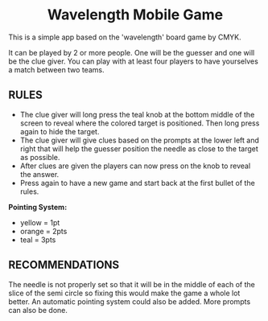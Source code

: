 <h1 align="center">Wavelength Mobile Game</h1>

This is a simple app based on the 'wavelength' board game by CMYK. 

It can be played by 2 or more people. One will be the guesser and one will be the clue giver. You can play with at least four players to have yourselves a match between two teams.

## RULES

- The clue giver will long press the teal knob at the bottom middle of the screen to reveal where the colored target is positioned. Then long press again to hide the target.
- The clue giver will give clues based on the prompts at the lower left and right that will help the guesser position the needle as close to the target as possible.
- After clues are given the players can now press on the knob to reveal the answer.
- Press again to have a new game and start back at the first bullet of the rules.

**Pointing System:**
- yellow = 1pt
- orange = 2pts
- teal = 3pts

## RECOMMENDATIONS
The needle is not properly set so that it will be in the middle of each of the slice of the semi circle so fixing this would make the game a whole lot better. An automatic pointing system could also be added. More prompts can also be done.
